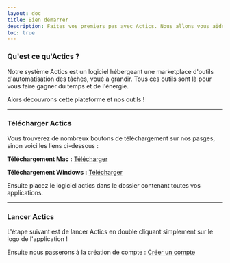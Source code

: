 ```yaml
---
layout: doc
title: Bien démarrer
description: Faites vos premiers pas avec Actics. Nous allons vous aider à comprendre comment utiliser notre logiciel en 3 clics. 
toc: true
---
```


### Qu'est ce qu'Actics ? 

Notre système Actics est un logiciel hébergeant une marketplace d'outils d'automatisation des tâches, voué à grandir. Tous ces outils sont là pour vous faire gagner du temps et de l'énergie.

Alors découvrons cette plateforme et nos outils ! 

---------------------------------------

### Télécharger Actics

Vous trouverez de nombreux boutons de téléchargement sur nos pasges, sinon voici les liens ci-dessous :

**Téléchargement Mac :** [Télécharger]() 

**Téléchargement Windows :** [Télécharger]()

Ensuite placez le logiciel actics dans le dossier contenant toutes vos applications.

---------------------------------------

### Lancer Actics

L'étape suivant est de lancer Actics en double cliquant simplement sur le logo de l'application !

Ensuite nous passerons à la création de compte : [Créer un compte](/docs/creer-un-compte/)
